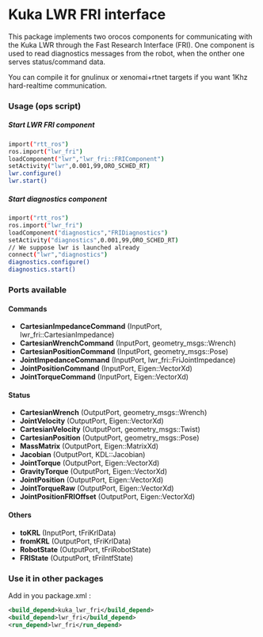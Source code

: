 Kuka LWR FRI interface
=============================

This package implements two orocos components for communicating with the Kuka LWR through the Fast Research Interface (FRI). One component is used to read diagnostics messages from the robot, when the onther one serves status/command data.

You can compile it for gnulinux or xenomai+rtnet targets if you want 1Khz hard-realtime communication.

### Usage (ops script)
##### Start LWR FRI component
```bash
import("rtt_ros")
ros.import("lwr_fri")
loadComponent("lwr","lwr_fri::FRIComponent")
setActivity("lwr",0.001,99,ORO_SCHED_RT)
lwr.configure()
lwr.start()
```
##### Start diagnostics component
```bash
import("rtt_ros")
ros.import("lwr_fri")
loadComponent("diagnostics","FRIDiagnostics")
setActivity("diagnostics",0.001,99,ORO_SCHED_RT)
// We suppose lwr is launched already
connect("lwr","diagnostics")
diagnostics.configure()
diagnostics.start()
```
### Ports available

#### Commands
* **CartesianImpedanceCommand** (InputPort, lwr_fri::CartesianImpedance)
* **CartesianWrenchCommand** (InputPort, geometry_msgs::Wrench)
* **CartesianPositionCommand** (InputPort, geometry_msgs::Pose)
* **JointImpedanceCommand** (InputPort, lwr_fri::FriJointImpedance)
* **JointPositionCommand** (InputPort, Eigen::VectorXd)
* **JointTorqueCommand** (InputPort, Eigen::VectorXd)

#### Status
* **CartesianWrench** (OutputPort, geometry_msgs::Wrench)
* **JointVelocity** (OutputPort, Eigen::VectorXd)
* **CartesianVelocity** (OutputPort, geometry_msgs::Twist)
* **CartesianPosition** (OutputPort, geometry_msgs::Pose)
* **MassMatrix** (OutputPort, Eigen::MatrixXd)
* **Jacobian** (OutputPort, KDL::Jacobian)
* **JointTorque** (OutputPort, Eigen::VectorXd)
* **GravityTorque** (OutputPort, Eigen::VectorXd)
* **JointPosition** (OutputPort, Eigen::VectorXd)
* **JointTorqueRaw** (OutputPort, Eigen::VectorXd)
* **JointPositionFRIOffset** (OutputPort, Eigen::VectorXd)

#### Others
* **toKRL** (InputPort, tFriKrlData)
* **fromKRL** (OutputPort, tFriKrlData)
* **RobotState** (OutputPort, tFriRobotState)
* **FRIState** (OutputPort, tFriIntfState)


### Use it in other packages

Add in you package.xml : 

```xml
<build_depend>kuka_lwr_fri</build_depend>
<build_depend>lwr_fri</build_depend>
<run_depend>lwr_fri</run_depend>
```

